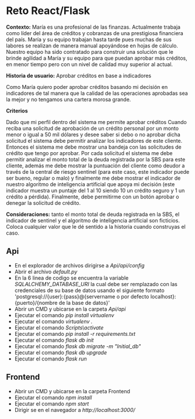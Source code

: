 # Reto React/Flask <br/>
**Contexto:** María es una profesional de las finanzas. Actualmente trabaja como líder del área de créditos y cobranzas de una prestigiosa financiera del país. María y su equipo trabajan hasta tarde pues muchas de sus labores se realizan de manera manual apoyándose en hojas de cálculo. Nuestro equipo ha sido contratado para construir una solución que le brinde agilidad a María y su equipo para que puedan aprobar más créditos, en menor tiempo pero con un nivel de calidad muy superior al actual. <br/>

**Historia de usuario:** Aprobar créditos en base a indicadores<br/>

Como María quiero poder aprobar créditos basando mi decisión en indicadores de tal manera que la calidad de las operaciones aprobadas sea la mejor y no tengamos una cartera morosa grande. <br/>

**Criterios** <br/>

Dado que mi perfil dentro del sistema me permite aprobar créditos
Cuando reciba una solicitud de aprobación de un crédito personal por un monto menor o igual a 50 mil dólares y desee saber si debo o no aprobar dicha solicitud el sistema debe permitir analizar los indicadores de este cliente. <br/>
Entonces el sistema me debe mostrar una bandeja con las solicitudes de crédito que tengo por aprobar. Por cada solicitud el sistema me debe permitir analizar el monto total de la deuda registrada por la SBS para este cliente, además me debe mostrar la puntuación del cliente como deudor a través de la central de riesgo sentinel (para este caso, este indicador puede ser bueno, regular o malo) y finalmente me debe mostrar el indicador de nuestro algoritmo de inteligencia artificial que apoya mi decisión (este indicador muestra un puntaje del 1 al 10 siendo 10 un crédito seguro y 1 un crédito a pérdida). Finalmente, debe permitirme con un botón aprobar o denegar la solicitud de crédito. <br/>

**Consideraciones:** tanto el monto total de deuda registrada en la SBS, el indicador de sentinel y el algoritmo de inteligencia artificial son ficticios. Coloca cualquier valor que le dé sentido a la historia cuando construyas el caso. <br/>
## **Api**
- En el explorador de archivos dirigirse a *Api/api/config*
- Abrir el archivo *default.py*
- En la 6 linea de codigo se encuentra la variable *SQLALCHEMY_DATABASE_URI* la cual debe ser remplazado con las credenciales de su base de datos usando el siguiente formato 'postgresql://{user}:{pass}@{servername o por defecto localhost}:{puerto}/{nombre de la base de datos}'
- Abrir un CMD y ubicarse en la carpeta *Api/api*
- Ejecutar el comando *pip install virtualenv*
- Ejecutar el comando *virtualenv .*
- Ejecutar el comando *Scripts\activate*
- Ejecutar el comando *pip install -r requirements.txt*
- Ejecutar el comando *flask db init*
- Ejecutar el comando *flask db migrate -m "Initial_db"*
- Ejecutar el comando *flask db upgrade*
- Ejecutar el comando *flask run*
## **Frontend**
- Abrir un CMD y ubicarse en la carpeta Frontend
- Ejecutar el comando *npm install*
- Ejecutar el comando *npm start*
- Dirigir se en el navegador a *http://localhost:3000/*
